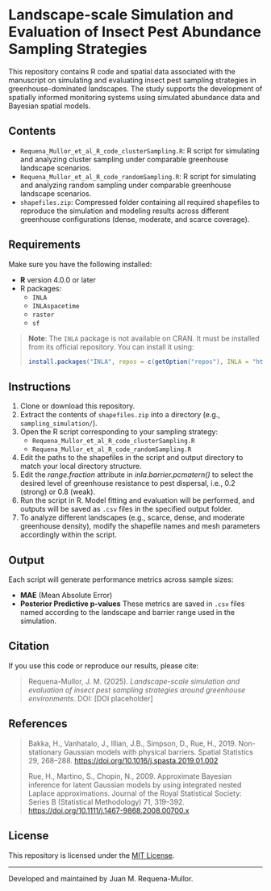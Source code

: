 # Landscape-scale Simulation and Evaluation of Insect Pest Abundance Sampling Strategies

This repository contains R code and spatial data associated with the manuscript on simulating and evaluating insect pest sampling strategies in greenhouse-dominated landscapes. The study supports the development of spatially informed monitoring systems using simulated abundance data and Bayesian spatial models.

## Contents

- `Requena_Mullor_et_al_R_code_clusterSampling.R`: R script for simulating and analyzing cluster sampling under comparable greenhouse landscape scenarios.
- `Requena_Mullor_et_al_R_code_randomSampling.R`: R script for simulating and analyzing random sampling under comparable greenhouse landscape scenarios.
- `shapefiles.zip`: Compressed folder containing all required shapefiles to reproduce the simulation and modeling results across different greenhouse configurations (dense, moderate, and scarce coverage).

## Requirements

Make sure you have the following installed:

- **R** version 4.0.0 or later
- R packages:
  - `INLA`
  - `INLAspacetime`
  - `raster`
  - `sf`

> **Note**: The `INLA` package is not available on CRAN. It must be installed from its official repository. You can install it using:
> ```r
> install.packages("INLA", repos = c(getOption("repos"), INLA = "https://inla.r-inla-download.org/R/stable"), dep = TRUE)
> ```

## Instructions

1. Clone or download this repository.
2. Extract the contents of `shapefiles.zip` into a directory (e.g., `sampling_simulation/`).
3. Open the R script corresponding to your sampling strategy:
   - `Requena_Mullor_et_al_R_code_clusterSampling.R`
   - `Requena_Mullor_et_al_R_code_randomSampling.R`
4. Edit the paths to the shapefiles in the script and output directory to match your local directory structure.
5. Edit the *range.fraction* attribute in *inla.barrier.pcmatern()* to select the desired level of greenhouse resistance to pest dispersal, i.e., 0.2 (strong) or 0.8 (weak).
6. Run the script in R. Model fitting and evaluation will be performed, and outputs will be saved as `.csv` files in the specified output folder.
7. To analyze different landscapes (e.g., scarce, dense, and moderate greenhouse density), modify the shapefile names and mesh parameters accordingly within the script.

## Output

Each script will generate performance metrics across sample sizes:
- **MAE** (Mean Absolute Error)
- **Posterior Predictive p-values**
These metrics are saved in `.csv` files named according to the landscape and barrier range used in the simulation.

## Citation

If you use this code or reproduce our results, please cite:

> Requena-Mullor, J. M. (2025). *Landscape-scale simulation and evaluation of insect pest sampling strategies around greenhouse environments*. DOI: [DOI placeholder]

## References

> Bakka, H., Vanhatalo, J., Illian, J.B., Simpson, D., Rue, H., 2019. Non-stationary Gaussian models with physical barriers. Spatial Statistics 29, 268–288. https://doi.org/10.1016/j.spasta.2019.01.002
> 
> Rue, H., Martino, S., Chopin, N., 2009. Approximate Bayesian inference for latent Gaussian models by using integrated nested Laplace approximations. Journal of the Royal Statistical Society: Series B (Statistical Methodology) 71, 319–392. https://doi.org/10.1111/j.1467-9868.2008.00700.x

## License

This repository is licensed under the [MIT License](LICENSE).

---

Developed and maintained by Juan M. Requena-Mullor.

